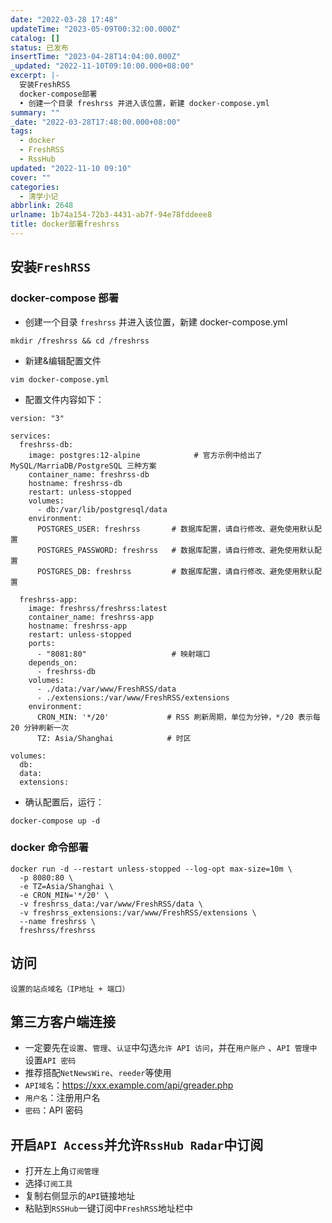 ```yaml
---
date: "2022-03-28 17:48"
updateTime: "2023-05-09T00:32:00.000Z"
catalog: []
status: 已发布
insertTime: "2023-04-28T14:04:00.000Z"
_updated: "2022-11-10T09:10:00.000+08:00"
excerpt: |-
  安装FreshRSS
  docker-compose部署
  • 创建一个目录 freshrss 并进入该位置，新建 docker-compose.yml
summary: ""
_date: "2022-03-28T17:48:00.000+08:00"
tags:
  - docker
  - FreshRSS
  - RssHub
updated: "2022-11-10 09:10"
cover: ""
categories:
  - 清学小记
abbrlink: 2648
urlname: 1b74a154-72b3-4431-ab7f-94e78fddeee8
title: docker部署freshrss
---
```


## 安装`FreshRSS`

### docker-compose 部署

- 创建一个目录 `freshrss` 并进入该位置，新建 docker-compose.yml

```text
mkdir /freshrss && cd /freshrss
```

- 新建&编辑配置文件

```text
vim docker-compose.yml
```

- 配置文件内容如下：

```text
version: "3"

services:
  freshrss-db:
    image: postgres:12-alpine            # 官方示例中给出了 MySQL/MarriaDB/PostgreSQL 三种方案
    container_name: freshrss-db
    hostname: freshrss-db
    restart: unless-stopped
    volumes:
      - db:/var/lib/postgresql/data
    environment:
      POSTGRES_USER: freshrss       # 数据库配置，请自行修改、避免使用默认配置
      POSTGRES_PASSWORD: freshrss   # 数据库配置，请自行修改、避免使用默认配置
      POSTGRES_DB: freshrss         # 数据库配置，请自行修改、避免使用默认配置

  freshrss-app:
    image: freshrss/freshrss:latest
    container_name: freshrss-app
    hostname: freshrss-app
    restart: unless-stopped
    ports:
      - "8081:80"                   # 映射端口
    depends_on:
      - freshrss-db
    volumes:
      - ./data:/var/www/FreshRSS/data
      - ./extensions:/var/www/FreshRSS/extensions
    environment:
      CRON_MIN: '*/20'             # RSS 刷新周期，单位为分钟，*/20 表示每 20 分钟刷新一次
      TZ: Asia/Shanghai            # 时区

volumes:
  db:
  data:
  extensions:
```

- 确认配置后，运行：

```text
docker-compose up -d
```

### docker 命令部署

```text
docker run -d --restart unless-stopped --log-opt max-size=10m \
  -p 8080:80 \
  -e TZ=Asia/Shanghai \
  -e CRON_MIN='*/20' \
  -v freshrss_data:/var/www/FreshRSS/data \
  -v freshrss_extensions:/var/www/FreshRSS/extensions \
  --name freshrss \
  freshrss/freshrss
```

## 访问

```text
设置的站点域名（IP地址 + 端口）
```

## 第三方客户端连接

- 一定要先在`设置`、`管理`、`认证`中勾选`允许 API 访问`，并在`用户账户` 、`API 管理中`设置`API 密码`
- 推荐搭配`NetNewsWire`、`reeder`等使用
- `API域名`：https://xxx.example.com/api/greader.php
- `用户名`：注册用户名
- `密码`：API 密码

## 开启`API Access`并允许`RssHub Radar`中订阅

- 打开左上角`订阅管理`
- 选择`订阅工具`
- 复制右侧显示的`API`链接地址
- 粘贴到`RSSHub`一键订阅中`FreshRSS`地址栏中
